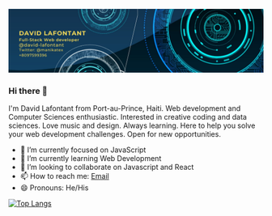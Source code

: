 
![Banner](banner.png)




### Hi there 👋
I'm David Lafontant from Port-au-Prince, Haiti. Web development and Computer Sciences enthusiastic. Interested in creative coding and data sciences.  Love music and design. Always learning. Here  to help you solve your web development challenges. Open for new opportunities.

- 🔭 I’m currently focused on JavaScript
- 🌱 I’m currently learning Web Development
- 👯 I’m looking to collaborate on Javascript and React
- 📫 How to reach me: [Email](lafontant.david@gmail.com)
- 😄 Pronouns: He/His

[![Top Langs](https://github-readme-stats.vercel.app/api/top-langs/?username=david-lafontant)](https://github.com/david-lafontant/github-readme-stats)